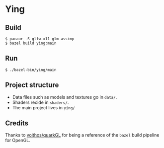 
# Ying

## Build

```
$ pacaur -S glfw-x11 glm assimp
$ bazel build ying:main
```

## Run

```
$ ./bazel-bin/ying/main
```

## Project structure

- Data files such as models and textures go in `data/`.
- Shaders recide in `shaders/`.
- The main project lives in `ying/`

## Credits

Thanks to [voithos/quarkGL](https://github.com/voithos/quarkGL) for being a
reference of the `bazel` build pipeline for OpenGL.
